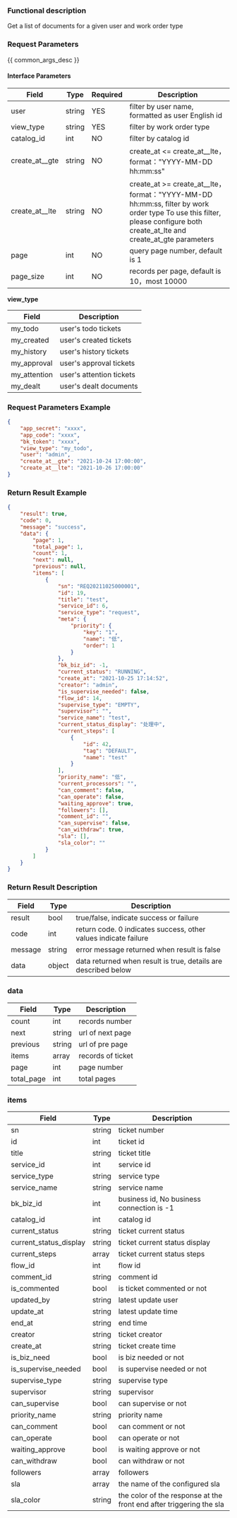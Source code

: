### Functional description

Get a list of documents for a given user and work order type

### Request Parameters

{{ common_args_desc }}

#### Interface Parameters

| Field           | Type   | Required | Description                                                         |
| -------------- | ------ | ---- | ------------------------------------------------------------ |
| user           | string | YES   | filter by user name, formatted as user English id                           |
| view_type      | string | YES   | filter by work order type                                           |
| catalog_id     | int | NO  | filter by catalog id                                           |
| create_at__gte | string | NO   | create_at <= create_at__lte，format："YYYY-MM-DD hh:mm:ss"             |
| create_at__lte | string | NO   | create_at >= create_at__lte，format："YYYY-MM-DD hh:mm:ss, filter by work order type To use this filter, please configure both create_at_lte and create_at_gte parameters |
| page           | int    | NO   | query page number, default is 1                                           |
| page_size      | int    | NO   | records per page, default is 10，most 10000                              |

**view_type**

| Field         | Description                   |
| ------------ | ---------------------- |
| my_todo      | user's todo tickets         |
| my_created   | user's created tickets         |
| my_history   | user's history tickets         |
| my_approval  | user's approval tickets       |
| my_attention | user's attention tickets         |
| my_dealt     | user's dealt documents |

### Request Parameters Example

```json
{
    "app_secret": "xxxx",
    "app_code": "xxxx",
    "bk_token": "xxxx",
    "view_type": "my_todo",
    "user": "admin",
    "create_at__gte": "2021-10-24 17:00:00",
    "create_at__lte": "2021-10-26 17:00:00"
}
```

### Return Result Example

```json
{
    "result": true,
    "code": 0,
    "message": "success",
    "data": {
        "page": 1,
        "total_page": 1,
        "count": 1,
        "next": null,
        "previous": null,
        "items": [
            {
                "sn": "REQ20211025000001",
                "id": 19,
                "title": "test",
                "service_id": 6,
                "service_type": "request",
                "meta": {
                    "priority": {
                        "key": "1",
                        "name": "低",
                        "order": 1
                    }
                },
                "bk_biz_id": -1,
                "current_status": "RUNNING",
                "create_at": "2021-10-25 17:14:52",
                "creator": "admin",
                "is_supervise_needed": false,
                "flow_id": 14,
                "supervise_type": "EMPTY",
                "supervisor": "",
                "service_name": "test",
                "current_status_display": "处理中",
                "current_steps": [
                    {
                        "id": 42,
                        "tag": "DEFAULT",
                        "name": "test"
                    }
                ],
                "priority_name": "低",
                "current_processors": "",
                "can_comment": false,
                "can_operate": false,
                "waiting_approve": true,
                "followers": [],
                "comment_id": "",
                "can_supervise": false,
                "can_withdraw": true,
                "sla": [],
                "sla_color": ""
            }
        ]
    }
}
```

### Return Result Description

| Field    | Type   | Description                              |
| ------- | ------ | --------------------------------- |
| result  | bool   | true/false, indicate success or failure |
| code    | int    | return code. 0 indicates success, other values indicate failure |
| message | string | error message returned when result is false                          |
| data    | object | data returned when result is true, details are described below                          |

### data

| Field       | Type   | Description         |
| ---------- | ------ | ------------ |
| count      | int    | records number     |
| next       | string | url of next page   |
| previous   | string | url of pre page   |
| items      | array  | records of ticket |
| page       | int    | page number         |
| total_page | int    | total pages       |

### items

| Field                   | Type   | Description                        |
| ---------------------- | ------ | --------------------------- |
| sn                     | string | ticket number                        |
| id                     | int    | ticket id                      |
| title                  | string | ticket title                     |
| service_id             | int    | service id                      |
| service_type           | string | service type                    |
| service_name           | string | service name                    |
| bk_biz_id              | int    | business id, No business connection is -1      |
| catalog_id             | int    | catalog id                  |
| current_status         | string | ticket current status                |
| current_status_display | string | ticket current status display                |
| current_steps          | array  | ticket current status steps                |
| flow_id                | int    | flow id                  |
| comment_id             | string | comment id                  |
| is_commented           | bool   | is ticket commented or not              |
| updated_by             | string | latest update user                  |
| update_at              | string | latest update time                |
| end_at                 | string | end time                    |
| creator                | string | ticket creator                      |
| create_at              | string | ticket create time                    |
| is_biz_need            | bool   | is biz needed or not              |
| is_supervise_needed    | bool   | is supervise needed or not                |
| supervise_type         | string | supervise type                  |
| supervisor             | string | supervisor                      |
| can_supervise          | bool   | can supervise or not                    |
| priority_name          | string | priority name                      |
| can_comment            | bool   | can comment or not                |
| can_operate            | bool   | can operate or not               |
| waiting_approve        | bool   | is waiting approve or not            |
| can_withdraw           | bool   | can withdraw or not                |
| followers              | array  | followers                      |
| sla                    | array  | the name of the configured sla               |
| sla_color              | string | the color of the response at the front end after triggering the sla |
